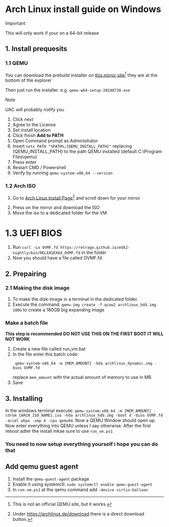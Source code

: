 # Arch Linux install guide on Windows
> [!IMPORTANT]
> This will only work if your on a 64-bit release

## 1. Install prequesits

### 1.1 QEMU

You can download the prebuild installer on [this mirror site](https://qemu.weilnetz.de/w64)[^1] they are at the bottom of the explorer 
[^1]: This is not an official QEMU site, but it works.

Then just run the installer. e.g. ```qemu-w64-setup-20240720.exe```
> [!NOTE]
> UAC will probably notify you
1. Click next
2. Agree to the License
3. Set install location
4. Click finish
**Add to PATH**
1. Open Command prompt as Administrator
2. Insert `setx PATH "%PATH%;{QEMU_INSTALL_PATH}"` replacing {QEMU_INSTALL_PATH} to the path QEMU installed (default C:\Program Files\qemu)
3. Press enter
4. Restart CMD / Powershell
5. Verify by running `qemu-system-x86_64 --version`

### 1.2 Arch ISO
1. Go to [Arch Linux Install Page](https://archlinux.org/download/)[^2] and scroll down for your mirror
[^2]: Under https://archlinux.de/download there is a direct download button.

2. Press on the mirror and download the ISO
3. Move the iso to a dedicated folder for the VM

# 1.3 UEFI BIOS
1. Run `curl -Lo OVMF.fd https://retrage.github.io/edk2-nightly/bin/RELEASEX64_OVMF.fd` in the folder
2. Now you should have a file called OVMF.fd

## 2. Prepairing

### 2.1 Making the disk image
1. To make the disk-image in a terminal in the dedicated folder.
2. Execute the command: `qemu-img create -f qcow2 archlinux_hdd.img 180G` to create a 180GB big expanding image

### Make a batch file
**This step is recommended**
**DO NOT USE THIS ON THE FIRST BOOT IT WILL NOT WORK**
1. Create a new file called run_vm.bat
2. In the file enter this batch code:
   ```batch
    qemu-system-x86_64 -m {MEM_AMOUNT} -hda archlinux_dynamic.img -bios OVMF.fd
   ```
   replace `mem_amount` with the actual amount of memory to use in MB
3. Save

## 3. Installing
In the windows terminal execute: `qemu-system-x86_64 -m {MEM_AMOUNT} -cdrom {ARCH_ISO_NAME}.iso -hda archlinux_hdd.img -boot d -bios OVMF.fd -accel whpx -smp 4 -cpu qemu64`.
Now a QEMU Window should open up. Now enter everything into QEMU unless I say otherwise.
After the first reboot adter the install mkae sure to use `run_vm.ps1`

### You need to now setup everything yourself i hope you can do that

## Add qemu guest agent
1. Install the `qemu-guest-agent` package
2. Enable it using systemctl: `sudo systemctl enable qemu-guest-agent`
3. In `run-vm.ps1` at the qemu command add `-device virtio-balloon`
